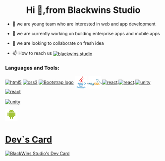 
<h1 align="center">Hi 👋,from Blackwins Studio</h1>

- 👀 we are young team who are interested in web and app development
- 🌱 we are currently working on building enterprise apps and mobile apps 
- 💞️ we are looking to collaborate on fresh idea 

- 📫 How to reach us <a href="https://twitter.com/blackwinss" target="blank"><img align="center" src="https://raw.githubusercontent.com/LearnersCode-Creator/Lavanya-Seetharaman/main/twitter.svg" alt="blackwins studio" height="30" width="40" /></a>


<h3 align="left">Languages and Tools:</h3>
<a href="https://commons.wikimedia.org/wiki/File:HTML5_logo_and_wordmark.svg" target="blank"><img align="center" src="https://upload.wikimedia.org/wikipedia/commons/6/61/HTML5_logo_and_wordmark.svg" alt="html5" height="30" width="40" /></a>
<a href="https://commons.wikimedia.org/wiki/File:CSS3_logo_and_wordmark.svg" target="blank"><img align="center" src="https://upload.wikimedia.org/wikipedia/commons/d/d5/CSS3_logo_and_wordmark.svg" alt="css3" height="30" width="40" /></a>
<a href="https://commons.wikimedia.org/wiki/File:Bootstrap_logo.svg" target="blank"><img align="center" src="https://upload.wikimedia.org/wikipedia/commons/thumb/b/b2/Bootstrap_logo.svg/32px-Bootstrap_logo.svg.png" alt="Bootstrap logo" height="30" width="40" /></a>
<a href="https://www.java.com" target="_blank"> <img align="center" src="https://raw.githubusercontent.com/devicons/devicon/master/icons/java/java-original.svg" alt="java" width="40" height="40"/> </a>
<a href="https://www.mysql.com/" target="_blank"> <img align="center" src="https://raw.githubusercontent.com/devicons/devicon/master/icons/mysql/mysql-original-wordmark.svg" alt="mysql" width="40" height="40"/> </a>
<a href="#" target="_blank"> <img align="center" src="https://upload.wikimedia.org/wikipedia/commons/thumb/2/29/Postgresql_elephant.svg/512px-Postgresql_elephant.svg.png" alt="react" width="40" height="40"/> </a>
<a href="#" target="_blank"> <img align="center" src="https://upload.wikimedia.org/wikipedia/commons/thumb/9/93/MongoDB_Logo.svg/512px-MongoDB_Logo.svg.png" alt="react" width="150" height="50"/> </a>
<a href="https://unity.com/" target="_blank"> <img align="center" src="https://upload.wikimedia.org/wikipedia/commons/1/19/Unity_Technologies_logo.svg" alt="unity" width="60" height="30"/> </a>
<a href="https://reactjs.org/" target="_blank"> <img align="center" src="https://upload.wikimedia.org/wikipedia/commons/thumb/a/a7/React-icon.svg/512px-React-icon.svg.png" alt="react" width="40" height="40"/> </a>

<a href="https://angular.io/" target="_blank"> <img align="center" src="https://angular.io/assets/images/logos/angular/angular.svg" alt="unity" width="40" height="40"/> </a>
<p align="left"> <a href="https://developer.android.com" target="_blank"> <img src="https://raw.githubusercontent.com/devicons/devicon/master/icons/android/android-original-wordmark.svg" alt="android" width="40" height="40"/> 



# Dev`s Card 

<a href="https://app.daily.dev/blackwinsstudio"><img src="https://api.daily.dev/devcards/21385b036a4846e382e4747195c6ec2e.png?r=v1u" width="400" alt="BlackWins Studio's Dev Card"/></a>
